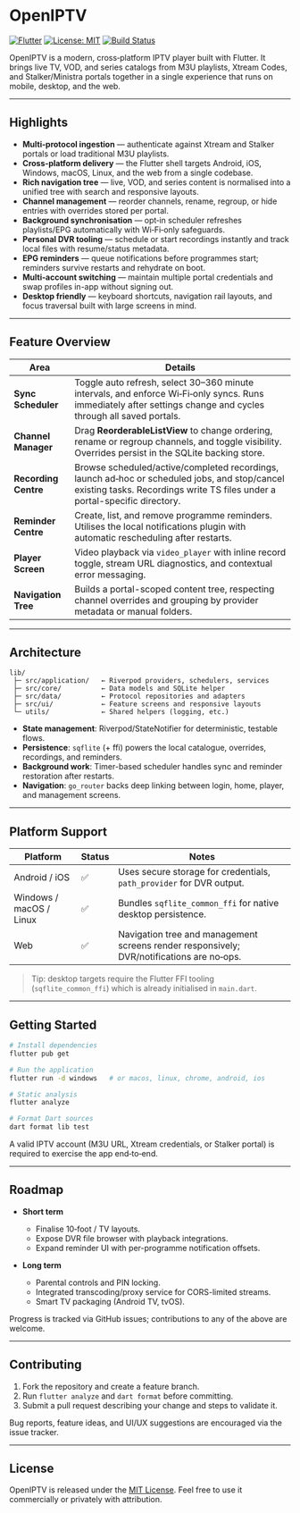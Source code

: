 # OpenIPTV

[![Flutter](https://img.shields.io/badge/Flutter-3.x-blue.svg)](https://flutter.dev)
[![License: MIT](https://img.shields.io/badge/License-MIT-yellow.svg)](LICENSE)
[![Build Status](https://img.shields.io/badge/CI-local-blueviolet.svg)](#)

OpenIPTV is a modern, cross‑platform IPTV player built with Flutter. It brings live TV, VOD, and series catalogs from M3U playlists, Xtream Codes, and Stalker/Ministra portals together in a single experience that runs on mobile, desktop, and the web.

---

## Highlights

- **Multi‑protocol ingestion** — authenticate against Xtream and Stalker portals or load traditional M3U playlists.
- **Cross‑platform delivery** — the Flutter shell targets Android, iOS, Windows, macOS, Linux, and the web from a single codebase.
- **Rich navigation tree** — live, VOD, and series content is normalised into a unified tree with search and responsive layouts.
- **Channel management** — reorder channels, rename, regroup, or hide entries with overrides stored per portal.
- **Background synchronisation** — opt‑in scheduler refreshes playlists/EPG automatically with Wi‑Fi‑only safeguards.
- **Personal DVR tooling** — schedule or start recordings instantly and track local files with resume/status metadata.
- **EPG reminders** — queue notifications before programmes start; reminders survive restarts and rehydrate on boot.
- **Multi‑account switching** — maintain multiple portal credentials and swap profiles in-app without signing out.
- **Desktop friendly** — keyboard shortcuts, navigation rail layouts, and focus traversal built with large screens in mind.

---

## Feature Overview

| Area | Details |
| ---- | ------- |
| **Sync Scheduler** | Toggle auto refresh, select 30–360 minute intervals, and enforce Wi‑Fi‑only syncs. Runs immediately after settings change and cycles through all saved portals. |
| **Channel Manager** | Drag **ReorderableListView** to change ordering, rename or regroup channels, and toggle visibility. Overrides persist in the SQLite backing store. |
| **Recording Centre** | Browse scheduled/active/completed recordings, launch ad‑hoc or scheduled jobs, and stop/cancel existing tasks. Recordings write TS files under a portal-specific directory. |
| **Reminder Centre** | Create, list, and remove programme reminders. Utilises the local notifications plugin with automatic rescheduling after restarts. |
| **Player Screen** | Video playback via `video_player` with inline record toggle, stream URL diagnostics, and contextual error messaging. |
| **Navigation Tree** | Builds a portal-scoped content tree, respecting channel overrides and grouping by provider metadata or manual folders. |

---

## Architecture

```
lib/
 ├─ src/application/   ← Riverpod providers, schedulers, services
 ├─ src/core/          ← Data models and SQLite helper
 ├─ src/data/          ← Protocol repositories and adapters
 ├─ src/ui/            ← Feature screens and responsive layouts
 └─ utils/             ← Shared helpers (logging, etc.)
```

- **State management**: Riverpod/StateNotifier for deterministic, testable flows.
- **Persistence**: `sqflite` (+ ffi) powers the local catalogue, overrides, recordings, and reminders.
- **Background work**: Timer-based scheduler handles sync and reminder restoration after restarts.
- **Navigation**: `go_router` backs deep linking between login, home, player, and management screens.

---

## Platform Support

| Platform | Status | Notes |
| -------- | ------ | ----- |
| Android / iOS | ✅ | Uses secure storage for credentials, `path_provider` for DVR output. |
| Windows / macOS / Linux | ✅ | Bundles `sqflite_common_ffi` for native desktop persistence. |
| Web | ✅ | Navigation tree and management screens render responsively; DVR/notifications are no‑ops. |

> Tip: desktop targets require the Flutter FFI tooling (`sqflite_common_ffi`) which is already initialised in `main.dart`.

---

## Getting Started

```bash
# Install dependencies
flutter pub get

# Run the application
flutter run -d windows   # or macos, linux, chrome, android, ios

# Static analysis
flutter analyze

# Format Dart sources
dart format lib test
```

A valid IPTV account (M3U URL, Xtream credentials, or Stalker portal) is required to exercise the app end‑to‑end.

---

## Roadmap

- **Short term**
  - Finalise 10‑foot / TV layouts.
  - Expose DVR file browser with playback integrations.
  - Expand reminder UI with per-programme notification offsets.

- **Long term**
  - Parental controls and PIN locking.
  - Integrated transcoding/proxy service for CORS-limited streams.
  - Smart TV packaging (Android TV, tvOS).

Progress is tracked via GitHub issues; contributions to any of the above are welcome.

---

## Contributing

1. Fork the repository and create a feature branch.
2. Run `flutter analyze` and `dart format` before committing.
3. Submit a pull request describing your change and steps to validate it.

Bug reports, feature ideas, and UI/UX suggestions are encouraged via the issue tracker.

---

## License

OpenIPTV is released under the [MIT License](LICENSE). Feel free to use it commercially or privately with attribution.
